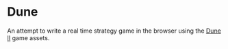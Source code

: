 Dune
====

An attempt to write a real time strategy game in the browser using the
[Dune II](https://en.wikipedia.org/wiki/Dune_II) game assets.

